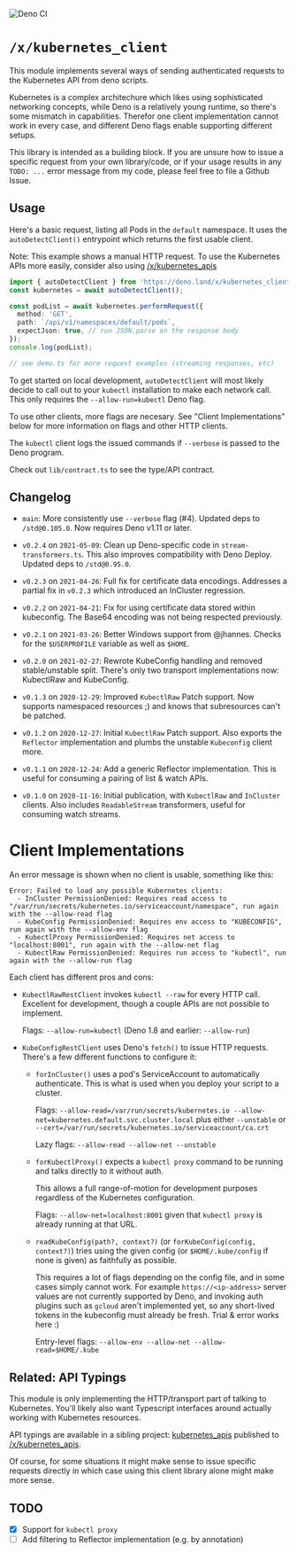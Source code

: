 ![Deno CI](https://github.com/danopia/deno-kubernetes_client/workflows/CI/badge.svg?branch=main)

# `/x/kubernetes_client`

This module implements several ways of sending authenticated requests
to the Kubernetes API from deno scripts.

Kubernetes is a complex architechure which likes using sophisticated networking concepts,
while Deno is a relatively young runtime, so there's some mismatch in capabilities.
Therefor one client implementation cannot work in every case,
and different Deno flags enable supporting different setups.

This library is intended as a building block.
If you are unsure how to issue a specific request from your own library/code,
or if your usage results in any `TODO: ...` error message from my code,
please feel free to file a Github Issue.

## Usage

Here's a basic request, listing all Pods in the `default` namespace.
It uses the `autoDetectClient()` entrypoint which returns the first usable client.

Note: This example shows a manual HTTP request.
To use the Kubernetes APIs more easily, consider also using
[/x/kubernetes_apis](https://deno.land/x/kubernetes_apis)

```ts
import { autoDetectClient } from 'https://deno.land/x/kubernetes_client/mod.ts';
const kubernetes = await autoDetectClient();

const podList = await kubernetes.performRequest({
  method: 'GET',
  path: `/api/v1/namespaces/default/pods`,
  expectJson: true, // run JSON.parse on the response body
});
console.log(podList);

// see demo.ts for more request examples (streaming responses, etc)
```

To get started on local development, `autoDetectClient` will most likely
decide to call out to your `kubectl`
installation to make each network call.
This only requires the `--allow-run=kubectl` Deno flag.

To use other clients, more flags are necesary.
See "Client Implementations" below for more information on flags and other HTTP clients.

The `kubectl` client logs the issued commands if `--verbose` is passed to the Deno program.

Check out `lib/contract.ts` to see the type/API contract.

## Changelog

* `main`: More consistently use `--verbose` flag (#4).
    Updated deps to `/std@0.105.0`.
    Now requires Deno v1.11 or later.

* `v0.2.4` on `2021-05-09`: Clean up Deno-specific code in `stream-transformers.ts`.
    This also improves compatibility with Deno Deploy.
    Updated deps to `/std@0.95.0`.

* `v0.2.3` on `2021-04-26`: Full fix for certificate data encodings.
    Addresses a partial fix in `v0.2.3` which introduced an InCluster regression.

* `v0.2.2` on `2021-04-21`: Fix for using certificate data stored within kubeconfig.
    The Base64 encoding was not being respected previously.

* `v0.2.1` on `2021-03-26`: Better Windows support from @jhannes.
    Checks for the `$USERPROFILE` variable as well as `$HOME`.

* `v0.2.0` on `2021-02-27`: Rewrote KubeConfig handling and removed stable/unstable split.
    There's only two transport implementations now: KubectlRaw and KubeConfig.

* `v0.1.3` on `2020-12-29`: Improved `KubectlRaw` Patch support.
    Now supports namespaced resources ;) and knows that subresources can't be patched.

* `v0.1.2` on `2020-12-27`: Initial `KubectlRaw` Patch support.
    Also exports the `Reflector` implementation and plumbs the unstable `Kubeconfig` client more.

* `v0.1.1` on `2020-12-24`: Add a generic Reflector implementation.
    This is useful for consuming a pairing of list & watch APIs.

* `v0.1.0` on `2020-11-16`: Initial publication, with `KubectlRaw` and `InCluster` clients.
    Also includes `ReadableStream` transformers, useful for consuming watch streams.

# Client Implementations

An error message is shown when no client is usable, something like this:

```
Error: Failed to load any possible Kubernetes clients:
  - InCluster PermissionDenied: Requires read access to "/var/run/secrets/kubernetes.io/serviceaccount/namespace", run again with the --allow-read flag
  - KubeConfig PermissionDenied: Requires env access to "KUBECONFIG", run again with the --allow-env flag
  - KubectlProxy PermissionDenied: Requires net access to "localhost:8001", run again with the --allow-net flag
  - KubectlRaw PermissionDenied: Requires run access to "kubectl", run again with the --allow-run flag
```

Each client has different pros and cons:

* `KubectlRawRestClient` invokes `kubectl --raw` for every HTTP call.
    Excellent for development, though a couple APIs are not possible to implement.

    Flags: `--allow-run=kubectl` (Deno 1.8 and earlier: `--allow-run`)

* `KubeConfigRestClient` uses Deno's `fetch()` to issue HTTP requests.
    There's a few different functions to configure it:

    * `forInCluster()` uses a pod's ServiceAccount to automatically authenticate.
        This is what is used when you deploy your script to a cluster.

        Flags: `--allow-read=/var/run/secrets/kubernetes.io --allow-net=kubernetes.default.svc.cluster.local` plus either `--unstable` or `--cert=/var/run/secrets/kubernetes.io/serviceaccount/ca.crt`

        Lazy flags: `--allow-read --allow-net --unstable`

    * `forKubectlProxy()` expects a `kubectl proxy` command to be running and talks directly to it without auth.

        This allows a full range-of-motion for development purposes regardless of the Kubernetes configuration.

        Flags: `--allow-net=localhost:8001` given that `kubectl proxy` is already running at that URL.

    * `readKubeConfig(path?, context?)` (or `forKubeConfig(config, context?)`) tries using the given config (or `$HOME/.kube/config` if none is given) as faithfully as possible.

        This requires a lot of flags depending on the config file,
        and in some cases simply cannot work.
        For example `https://<ip-address>` server values are not currently supported by Deno,
        and invoking auth plugins such as `gcloud` aren't implemented yet,
        so any short-lived tokens in the kubeconfig must already be fresh.
        Trial & error works here :)

        Entry-level flags: `--allow-env --allow-net --allow-read=$HOME/.kube`

## Related: API Typings

This module is only implementing the HTTP/transport part of talking to Kubernetes.
You'll likely also want Typescript interfaces around actually working with Kubernetes resources.

API typings are available in a sibling project:
[kubernetes_apis](https://github.com/danopia/deno-kubernetes_apis)
published to
[/x/kubernetes_apis](https://deno.land/x/kubernetes_apis).

Of course, for some situations it might make sense to issue specific requests directly
in which case using this client library alone might make more sense.

## TODO
* [x] Support for `kubectl proxy`
* [ ] Add filtering to Reflector implementation (e.g. by annotation)
